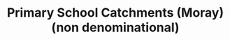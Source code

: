 ---
schema: default
title: Primary School Catchments (Moray) (non denominational)
organization: Moray Council
notes: >-
    In Moray, the education authority discharges its duty to secure adequate and efficient education for the local authority area by operating a “catchment area” system to enable parents/carers to comply with their duty to provide efficient education for their child(ren).  The zones (catchment areas) are shown as delineated areas on maps.  Information on these catchment areas is available at the Moray Council website.Most parents of children living within the catchment area will choose for their children to attend the designated primary and secondary school for their catchment area.If a parent wishes their child to be enrolled at a school which is not the designated catchment area school for their postal address, they must make an out-of-zone ‘placing request’.  
resources:
  - name: Primary School Catchments (Moray) (non denominational) FEATURE LAYER
  - url: >-
      
  - format: FEATURE LAYER
license: 
category:

  - education
  - Open Data
  - boundaries
maintainer: Moray Council
maintainer_email: someone@example.com
---